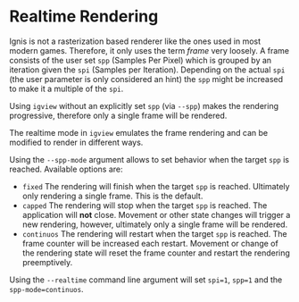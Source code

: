 Realtime Rendering
==================

Ignis is not a rasterization based renderer like the ones used in most modern games. Therefore, it only uses the term *frame* very loosely. A frame consists of the user set ``spp`` (Samples Per Pixel) which is grouped by an iteration given the ``spi`` (Samples per Iteration). Depending on the actual ``spi`` (the user parameter is only considered an hint) the ``spp`` might be increased to make it a multiple of the ``spi``.

Using ``igview`` without an explicitly set ``spp`` (via ``--spp``) makes the rendering progressive, therefore only a single frame will be rendered.

The realtime mode in ``igview`` emulates the frame rendering and can be modified to render in different ways.

Using the ``--spp-mode`` argument allows to set behavior when the target ``spp`` is reached. Available options are:

- ``fixed`` The rendering will finish when the target ``spp`` is reached. Ultimately only rendering a single frame. This is the default.
- ``capped`` The rendering will stop when the target ``spp`` is reached. The application will **not** close. Movement or other state changes will trigger a new rendering, however, ultimately only a single frame will be rendered.
- ``continuos`` The rendering will restart when the target ``spp`` is reached. The frame counter will be increased each restart. Movement or change of the rendering state will reset the frame counter and restart the rendering preemptively.

Using the ``--realtime`` command line argument will set ``spi=1``, ``spp=1`` and the ``spp-mode=continuos``. 
